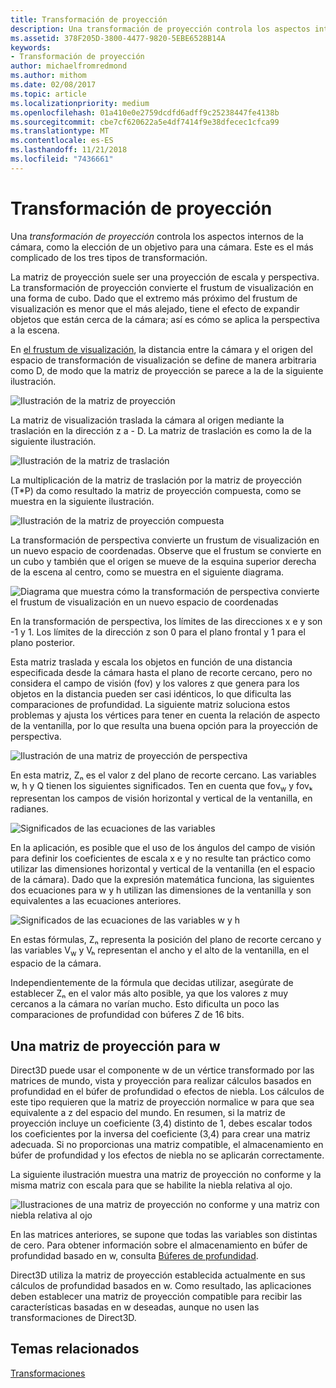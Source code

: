 ```yaml
---
title: Transformación de proyección
description: Una transformación de proyección controla los aspectos internos de la cámara, como la elección de un objetivo para una cámara. Este es el más complicado de los tres tipos de transformación.
ms.assetid: 378F205D-3800-4477-9820-5EBE6528B14A
keywords:
- Transformación de proyección
author: michaelfromredmond
ms.author: mithom
ms.date: 02/08/2017
ms.topic: article
ms.localizationpriority: medium
ms.openlocfilehash: 01a410e0e2759dcdfd6adff9c25238447fe4138b
ms.sourcegitcommit: cbe7cf620622a5e4df7414f9e38dfecec1cfca99
ms.translationtype: MT
ms.contentlocale: es-ES
ms.lasthandoff: 11/21/2018
ms.locfileid: "7436661"
---
```

# <a name="projection-transform"></a>Transformación de proyección


Una *transformación de proyección* controla los aspectos internos de la cámara, como la elección de un objetivo para una cámara. Este es el más complicado de los tres tipos de transformación.

La matriz de proyección suele ser una proyección de escala y perspectiva. La transformación de proyección convierte el frustum de visualización en una forma de cubo. Dado que el extremo más próximo del frustum de visualización es menor que el más alejado, tiene el efecto de expandir objetos que están cerca de la cámara; así es cómo se aplica la perspectiva a la escena.

En [el frustum de visualización](viewports-and-clipping.md), la distancia entre la cámara y el origen del espacio de transformación de visualización se define de manera arbitraria como D, de modo que la matriz de proyección se parece a la de la siguiente ilustración.

![Ilustración de la matriz de proyección](images/projmat1.png)

La matriz de visualización traslada la cámara al origen mediante la traslación en la dirección z a - D. La matriz de traslación es como la de la siguiente ilustración.

![Ilustración de la matriz de traslación](images/projmat2.png)

La multiplicación de la matriz de traslación por la matriz de proyección (T\*P) da como resultado la matriz de proyección compuesta, como se muestra en la siguiente ilustración.

![Ilustración de la matriz de proyección compuesta](images/projmat3.png)

La transformación de perspectiva convierte un frustum de visualización en un nuevo espacio de coordenadas. Observe que el frustum se convierte en un cubo y también que el origen se mueve de la esquina superior derecha de la escena al centro, como se muestra en el siguiente diagrama.

![Diagrama que muestra cómo la transformación de perspectiva convierte el frustum de visualización en un nuevo espacio de coordenadas](images/cuboid.png)

En la transformación de perspectiva, los límites de las direcciones x e y son -1 y 1. Los límites de la dirección z son 0 para el plano frontal y 1 para el plano posterior.

Esta matriz traslada y escala los objetos en función de una distancia especificada desde la cámara hasta el plano de recorte cercano, pero no considera el campo de visión (fov) y los valores z que genera para los objetos en la distancia pueden ser casi idénticos, lo que dificulta las comparaciones de profundidad. La siguiente matriz soluciona estos problemas y ajusta los vértices para tener en cuenta la relación de aspecto de la ventanilla, por lo que resulta una buena opción para la proyección de perspectiva.

![Ilustración de una matriz de proyección de perspectiva](images/prjmatx1.png)

En esta matriz, Zₙ es el valor z del plano de recorte cercano. Las variables w, h y Q tienen los siguientes significados. Ten en cuenta que fov<sub>w</sub> y fovₖ representan los campos de visión horizontal y vertical de la ventanilla, en radianes.

![Significados de las ecuaciones de las variables](images/prjmatx2.png)

En la aplicación, es posible que el uso de los ángulos del campo de visión para definir los coeficientes de escala x e y no resulte tan práctico como utilizar las dimensiones horizontal y vertical de la ventanilla (en el espacio de la cámara). Dado que la expresión matemática funciona, las siguientes dos ecuaciones para w y h utilizan las dimensiones de la ventanilla y son equivalentes a las ecuaciones anteriores.

![Significados de las ecuaciones de las variables w y h](images/prjmatx3.png)

En estas fórmulas, Zₙ representa la posición del plano de recorte cercano y las variables V<sub>w</sub> y Vₕ representan el ancho y el alto de la ventanilla, en el espacio de la cámara.

Independientemente de la fórmula que decidas utilizar, asegúrate de establecer Zₙ en el valor más alto posible, ya que los valores z muy cercanos a la cámara no varían mucho. Esto dificulta un poco las comparaciones de profundidad con búferes Z de 16 bits.

## <a name="span-idawfriendlyprojectionmatrixspanspan-idawfriendlyprojectionmatrixspanspan-idawfriendlyprojectionmatrixspana-w-friendly-projection-matrix"></a><span id="A_W_Friendly_Projection_Matrix"></span><span id="a_w_friendly_projection_matrix"></span><span id="A_W_FRIENDLY_PROJECTION_MATRIX"></span>Una matriz de proyección para w


Direct3D puede usar el componente w de un vértice transformado por las matrices de mundo, vista y proyección para realizar cálculos basados en profundidad en el búfer de profundidad o efectos de niebla. Los cálculos de este tipo requieren que la matriz de proyección normalice w para que sea equivalente a z del espacio del mundo. En resumen, si la matriz de proyección incluye un coeficiente (3,4) distinto de 1, debes escalar todos los coeficientes por la inversa del coeficiente (3,4) para crear una matriz adecuada. Si no proporcionas una matriz compatible, el almacenamiento en búfer de profundidad y los efectos de niebla no se aplicarán correctamente.

La siguiente ilustración muestra una matriz de proyección no conforme y la misma matriz con escala para que se habilite la niebla relativa al ojo.

![Ilustraciones de una matriz de proyección no conforme y una matriz con niebla relativa al ojo](images/eyerlmx.png)

En las matrices anteriores, se supone que todas las variables son distintas de cero. Para obtener información sobre el almacenamiento en búfer de profundidad basado en w, consulta [Búferes de profundidad](depth-buffers.md).

Direct3D utiliza la matriz de proyección establecida actualmente en sus cálculos de profundidad basados en w. Como resultado, las aplicaciones deben establecer una matriz de proyección compatible para recibir las características basadas en w deseadas, aunque no usen las transformaciones de Direct3D.

## <a name="span-idrelated-topicsspanrelated-topics"></a><span id="related-topics"></span>Temas relacionados


[Transformaciones](transforms.md)

 

 




